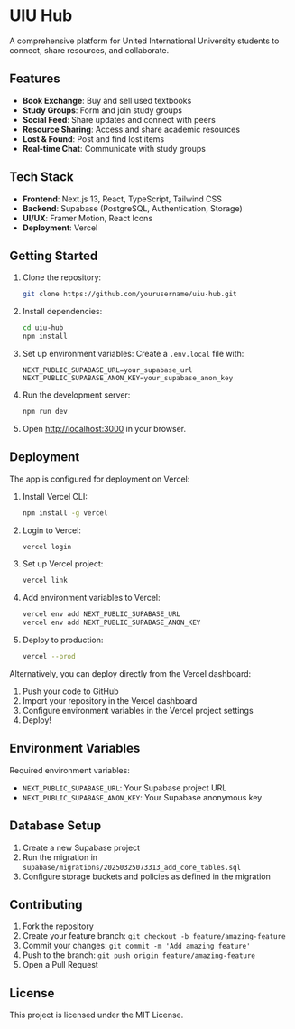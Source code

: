 # UIU Hub

A comprehensive platform for United International University students to connect, share resources, and collaborate.

## Features

- **Book Exchange**: Buy and sell used textbooks
- **Study Groups**: Form and join study groups
- **Social Feed**: Share updates and connect with peers
- **Resource Sharing**: Access and share academic resources
- **Lost & Found**: Post and find lost items
- **Real-time Chat**: Communicate with study groups

## Tech Stack

- **Frontend**: Next.js 13, React, TypeScript, Tailwind CSS
- **Backend**: Supabase (PostgreSQL, Authentication, Storage)
- **UI/UX**: Framer Motion, React Icons
- **Deployment**: Vercel

## Getting Started

1. Clone the repository:
   ```bash
   git clone https://github.com/yourusername/uiu-hub.git
   ```

2. Install dependencies:
   ```bash
   cd uiu-hub
   npm install
   ```

3. Set up environment variables:
   Create a `.env.local` file with:
   ```
   NEXT_PUBLIC_SUPABASE_URL=your_supabase_url
   NEXT_PUBLIC_SUPABASE_ANON_KEY=your_supabase_anon_key
   ```

4. Run the development server:
   ```bash
   npm run dev
   ```

5. Open [http://localhost:3000](http://localhost:3000) in your browser.

## Deployment

The app is configured for deployment on Vercel:

1. Install Vercel CLI:
   ```bash
   npm install -g vercel
   ```

2. Login to Vercel:
   ```bash
   vercel login
   ```

3. Set up Vercel project:
   ```bash
   vercel link
   ```

4. Add environment variables to Vercel:
   ```bash
   vercel env add NEXT_PUBLIC_SUPABASE_URL
   vercel env add NEXT_PUBLIC_SUPABASE_ANON_KEY
   ```

5. Deploy to production:
   ```bash
   vercel --prod
   ```

Alternatively, you can deploy directly from the Vercel dashboard:

1. Push your code to GitHub
2. Import your repository in the Vercel dashboard
3. Configure environment variables in the Vercel project settings
4. Deploy!

## Environment Variables

Required environment variables:

- `NEXT_PUBLIC_SUPABASE_URL`: Your Supabase project URL
- `NEXT_PUBLIC_SUPABASE_ANON_KEY`: Your Supabase anonymous key

## Database Setup

1. Create a new Supabase project
2. Run the migration in `supabase/migrations/20250325073313_add_core_tables.sql`
3. Configure storage buckets and policies as defined in the migration

## Contributing

1. Fork the repository
2. Create your feature branch: `git checkout -b feature/amazing-feature`
3. Commit your changes: `git commit -m 'Add amazing feature'`
4. Push to the branch: `git push origin feature/amazing-feature`
5. Open a Pull Request

## License

This project is licensed under the MIT License.
